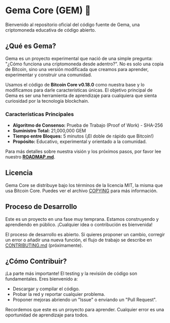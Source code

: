 # Gema Core (GEM) 💎

Bienvenido al repositorio oficial del código fuente de Gema, una criptomoneda educativa de código abierto.

## ¿Qué es Gema?

Gema es un proyecto experimental que nació de una simple pregunta: "¿Cómo funciona una criptomoneda desde adentro?". No es solo una copia de Bitcoin, sino una versión modificada que creamos para aprender, experimentar y construir una comunidad.

Usamos el código de **Bitcoin Core v0.18.0** como nuestra base y lo modificamos para darle características únicas. El objetivo principal de Gema es ser una herramienta de aprendizaje para cualquiera que sienta curiosidad por la tecnología blockchain.

### Características Principales

* **Algoritmo de Consenso:** Prueba de Trabajo (Proof of Work) - SHA-256
* **Suministro Total:** 21,000,000 GEM
* **Tiempo entre Bloques:** 5 minutos (¡El doble de rápido que Bitcoin!)
* **Propósito:** Educativo, experimental y orientado a la comunidad.

Para más detalles sobre nuestra visión y los próximos pasos, por favor lee nuestro [**ROADMAP.md**](ROADMAP.md).

## Licencia

Gema Core se distribuye bajo los términos de la licencia MIT, la misma que usa Bitcoin Core. Puedes ver el archivo [COPYING](COPYING) para más información.

## Proceso de Desarrollo

Este es un proyecto en una fase muy temprana. Estamos construyendo y aprendiendo en público. ¡Cualquier idea o contribución es bienvenida!

El proceso de desarrollo es abierto. Si quieres proponer un cambio, corregir un error o añadir una nueva función, el flujo de trabajo se describe en [CONTRIBUTING.md](CONTRIBUTING.md) (próximamente).

## ¿Cómo Contribuir?

¡La parte más importante! El testing y la revisión de código son fundamentales. Eres bienvenido a:
* Descargar y compilar el código.
* Probar la red y reportar cualquier problema.
* Proponer mejoras abriendo un "Issue" o enviando un "Pull Request".

Recordemos que este es un proyecto para aprender. Cualquier error es una oportunidad de aprendizaje para todos.
